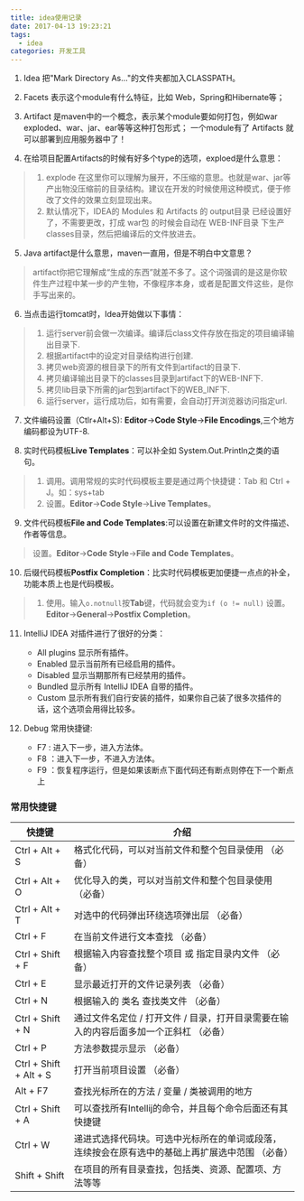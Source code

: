 ```yaml
---
title: idea使用记录
date: 2017-04-13 19:23:21
tags:
  - idea
categories: 开发工具
---
```


1. Idea 把"Mark Directory As..."的文件夹都加入CLASSPATH。

2. Facets 表示这个module有什么特征，比如 Web，Spring和Hibernate等；

3. Artifact 是maven中的一个概念，表示某个module要如何打包，例如war exploded、war、jar、ear等等这种打包形式；
一个module有了 Artifacts 就可以部署到应用服务器中了！

4. 在给项目配置Artifacts的时候有好多个type的选项，exploed是什么意思：
> 1. explode 在这里你可以理解为展开，不压缩的意思。也就是war、jar等产出物没压缩前的目录结构。建议在开发的时候使用这种模式，便于修改了文件的效果立刻显现出来。
> 2. 默认情况下，IDEA的 Modules 和 Artifacts 的 output目录 已经设置好了，不需要更改，打成 war包 的时候会自动在 WEB-INF目录 下生产 classes目录，然后把编译后的文件放进去。

5. Java artifact是什么意思，maven一直用，但是不明白中文意思？
> artifact你把它理解成“生成的东西”就差不多了。这个词强调的是这是你软件生产过程中某一步的产生物，不像程序本身，或者是配置文件这些，是你手写出来的。

6. 当点击运行tomcat时，Idea开始做以下事情：
> 1. 运行server前会做一次编译。编译后class文件存放在指定的项目编译输出目录下.
> 2. 根据artifact中的设定对目录结构进行创建.
> 3. 拷贝web资源的根目录下的所有文件到artifact的目录下.
> 4. 拷贝编译输出目录下的classes目录到artifact下的WEB-INF下.
> 5. 拷贝lib目录下所需的jar包到artifact下的WEB_INF下.
> 6. 运行server，运行成功后，如有需要，会自动打开浏览器访问指定url.

7. 文件编码设置（Ctlr+Alt+S): **Editor**->**Code Style**->**File Encodings**,三个地方编码都设为UTF-8.

8. 实时代码模板**Live Templates**：可以补全如 System.Out.Println之类的语句。
> 1. 调用。调用常规的实时代码模板主要是通过两个快捷键：Tab 和 Ctrl + J。如：sys+tab
> 2. 设置。**Editor**->**Code Style**->**Live Templates**。

9. 文件代码模板**File and Code Templates**:可以设置在新建文件时的文件描述、作者等信息。
> 设置。**Editor**->**Code Style**->**File and Code Templates**。

10. 后缀代码模板**Postfix Completion**：比实时代码模板更加便捷一点点的补全，功能本质上也是代码模板。
> 1. 使用。输入`o.notnull`按**Tab**键，代码就会变为`if (o != null)`
> 设置。**Editor**->**General**->**Postfix Completion**。

11. IntelliJ IDEA 对插件进行了很好的分类：
    * All plugins 显示所有插件。
    * Enabled 显示当前所有已经启用的插件。
    * Disabled 显示当期那所有已经禁用的插件。
    * Bundled 显示所有 IntelliJ IDEA 自带的插件。
    * Custom 显示所有我们自行安装的插件，如果你自己装了很多次插件的话，这个选项会用得比较多。

12. Debug 常用快捷键:
    * F7 : 进入下一步，进入方法体。
    * F8 ：进入下一步，不进入方法体。
    * F9 ：恢复程序运行，但是如果该断点下面代码还有断点则停在下一个断点上


### 常用快捷键
快捷键  |   介绍
--|--
 Ctrl + Alt + S |  格式化代码，可以对当前文件和整个包目录使用 （必备）
 Ctrl + Alt + O |  优化导入的类，可以对当前文件和整个包目录使用 （必备）
 Ctrl + Alt + T |  对选中的代码弹出环绕选项弹出层 （必备）
 Ctrl + F |  在当前文件进行文本查找 （必备）
 Ctrl + Shift + F | 根据输入内容查找整个项目 或 指定目录内文件 （必备）
 Ctrl + E |  显示最近打开的文件记录列表 （必备）
 Ctrl + N	 |  根据输入的 类名 查找类文件 （必备）
 Ctrl + Shift + N | 通过文件名定位 / 打开文件 / 目录，打开目录需要在输入的内容后面多加一个正斜杠 （必备）
 Ctrl + P |  方法参数提示显示 （必备）
 Ctrl + Shift + Alt + S |  打开当前项目设置 （必备）
 Alt + F7 | 查找光标所在的方法 / 变量 / 类被调用的地方
 Ctrl + Shift + A | 可以查找所有Intellij的命令，并且每个命令后面还有其快捷键
 Ctrl + W | 递进式选择代码块。可选中光标所在的单词或段落，连续按会在原有选中的基础上再扩展选中范围 （必备）
 Shift + Shift |  在项目的所有目录查找，包括类、资源、配置项、方法等等
